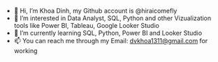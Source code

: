 - 👋 Hi, I’m Khoa Dinh, my Github account is @hiraicomefly
- 👀 I’m interested in Data Analyst, SQL, Python and other Vizualization tools like Power BI, Tableau, Google Looker Studio
- 🌱 I’m currently learning SQL, Python, Power BI and Looker Studio
- 📫 You can reach me through my Email: dvkhoa1311@gmail.com for working

<!---
hiraicomefly/hiraicomefly is a ✨ special ✨ repository because its `README.md` (this file) appears on your GitHub profile.
You can click the Preview link to take a look at your changes.
--->
